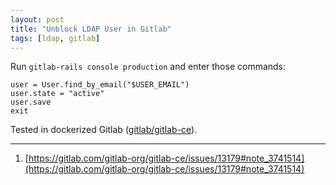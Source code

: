 ```yaml
---
layout: post
title: "Unblock LDAP User in Gitlab"
tags: [ldap, gitlab]
---
```


Run `gitlab-rails console production` and enter those commands:

```
user = User.find_by_email("$USER_EMAIL")
user.state = "active"
user.save
exit
```

Tested in dockerized Gitlab ([gitlab/gitlab-ce](https://hub.docker.com/r/gitlab/gitlab-ce/)).

---
1. [https://gitlab.com/gitlab-org/gitlab-ce/issues/13179#note_3741514](https://gitlab.com/gitlab-org/gitlab-ce/issues/13179#note_3741514)
